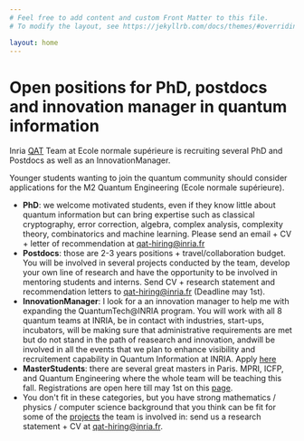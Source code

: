 ```yaml
---
# Feel free to add content and custom Front Matter to this file.
# To modify the layout, see https://jekyllrb.com/docs/themes/#overriding-theme-defaults

layout: home
---
```

<h1>Open positions for PhD, postdocs and innovation manager in quantum information</h1>

Inria [QAT](https://qat.inria.fr) Team at Ecole normale supérieure is
recruiting several PhD and Postdocs as well as an InnovationManager.

Younger students wanting to join the quantum community should consider
applications for the M2 Quantum Engineering (Ecole normale
supérieure).

- **PhD**: we welcome motivated students, even if they know little
  about quantum information but can bring expertise such as classical
  cryptography, error correction, algebra, complex analysis,
  complexity theory, combinatorics and machine learning. Please send
  an email + CV + letter of recommendation at
  [qat-hiring@inria.fr](mailto://qat-hiring@inria.fr)
- **Postdocs**: those are 2-3 years positions + travel/collaboration
  budget. You will be involved in several projects conducted by the
  team, develop your own line of research and have the opportunity to
  be involved in mentoring students and interns. Send CV + research
  statement and recommendation letters to
  [qat-hiring@inria.fr](mailto://qat-hiring@inria.fr) (Deadline may
  1st).
- **InnovationManager**: I look for a an innovation manager to help me
  with expanding the QuantumTech@INRIA program. You will work with all
  8 quantum teams at INRIA, be in contact with industries, start-ups,
  incubators, will be making sure that administrative requirements are
  met but do not stand in the path of reasearch and innovation,
  andwill be involved in all the events that we plan to enhance
  visibility and recruitement capability in Quantum Information at
  INRIA. Apply [here](https://lnkd.in/eM9TFey8)
- **MasterStudents**: there are several great masters in Paris. MPRI,
  ICFP, and Quantum Engineering where the whole team will be teaching
  this fall. Registrations are open here till may 1st on this
  [page](https://lnkd.in/e2EHZt4c).
- You don't fit in these categories, but you have strong mathematics /
  physics / computer science background that you think can be fit for
  some of the [projects](https://qat.inria.fr/projects) the team is
  involved in: send us a research statement + CV at
  [qat-hiring@inria.fr](mailto:qat-hiring@inria.fr).
